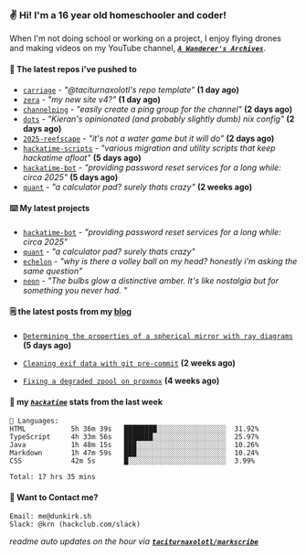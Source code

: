 ### ✌️ Hi! I'm a 16 year old homeschooler and coder!

When I'm not doing school or working on a project, I enjoy flying drones and making videos on my YouTube channel, [**_`A Wanderer's Archives`_**](https://youtube.com/@wanderer.archives).

#### 👷 The latest repos i've pushed to

- [`carriage`](https://github.com/taciturnaxolotl/carriage) - _"@taciturnaxolotl's repo template"_ **(1 day ago)**
- [`zera`](https://github.com/taciturnaxolotl/zera) - _"my new site v4?"_ **(1 day ago)**
- [`channelping`](https://github.com/taciturnaxolotl/channelping) - _"easily create a ping group for the channel"_ **(2 days ago)**
- [`dots`](https://github.com/taciturnaxolotl/dots) - _"Kieran's opinionated (and probably slightly dumb) nix config"_ **(2 days ago)**
- [`2025-reefscape`](https://github.com/df1317/2025-reefscape) - _"it's not a water game but it will do"_ **(2 days ago)**
- [`hackatime-scripts`](https://github.com/taciturnaxolotl/hackatime-scripts) - _"various migration and utility scripts that keep hackatime afloat"_ **(5 days ago)**
- [`hackatime-bot`](https://github.com/taciturnaxolotl/hackatime-bot) - _"providing password reset services for a long while: circa 2025"_ **(5 days ago)**
- [`quant`](https://github.com/taciturnaxolotl/quant) - _"a calculator pad? surely thats crazy"_ **(2 weeks ago)**

#### ⌨️ My latest projects

- [`hackatime-bot`](https://github.com/taciturnaxolotl/hackatime-bot) - _"providing password reset services for a long while: circa 2025"_
- [`quant`](https://github.com/taciturnaxolotl/quant) - _"a calculator pad? surely thats crazy"_
- [`echelon`](https://github.com/taciturnaxolotl/echelon) - _"why is there a volley ball on my head? honestly i'm asking the same question"_
- [`neon`](https://github.com/taciturnaxolotl/neon) - _"The bulbs glow a distinctive amber. It's like nostalgia but for something you never had. "_

#### 🗒️ the latest posts from my [blog](https://dunkirk.sh)

- [`Determining the properties of a spherical mirror with ray diagrams`](https://dunkirk.sh/blog/spherical-ray-diagrams/) **(5 days ago)**

- [`Cleaning exif data with git pre-commit`](https://dunkirk.sh/blog/remove-exif-git-hook/) **(2 weeks ago)**

- [`Fixing a degraded zpool on proxmox`](https://dunkirk.sh/blog/degraded-zpool-proxmox/) **(4 weeks ago)**



#### 📡 my [_`hackatime`_](https://waka.hackclub.com) stats from the last week

```text
💾 Languages:
HTML           5h 36m 39s   ████████░░░░░░░░░░░░░░░░░  31.92%
TypeScript     4h 33m 56s   ███████░░░░░░░░░░░░░░░░░░  25.97%
Java           1h 48m 15s   ███░░░░░░░░░░░░░░░░░░░░░░  10.26%
Markdown       1h 47m 59s   ███░░░░░░░░░░░░░░░░░░░░░░  10.24%
CSS            42m 5s       █░░░░░░░░░░░░░░░░░░░░░░░░  3.99%

Total: 17 hrs 35 mins
```

#### 📮 Want to Contact me?

```text
Email: me@dunkirk.sh
Slack: @krn (hackclub.com/slack)
```

_readme auto updates on the hour via [**`taciturnaxolotl/markscribe`**](https://github.com/taciturnaxolotl/markscribe)_
